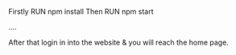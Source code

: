 Firstly RUN npm install
Then RUN npm start

....

After that login in into the website & you will reach the home page.
